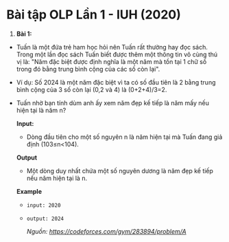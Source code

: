 # Bài tập OLP Lần 1 - IUH (2020)

1. **Bài 1:**   
- Tuấn là một đứa trẻ ham học hỏi nên Tuấn rất thường hay đọc sách. Trong một lần đọc sách Tuấn biết được thêm một thông tin vô cùng thú vị là: "Năm đặc biệt được định nghĩa là một năm mà tồn tại 1 chữ số trong đó bằng trung bình cộng của các số còn lại".  
- Ví dụ: Số 2024 là một năm đặc biệt vì ta có số đầu tiên là 2 bằng trung bình cộng của 3 số còn lại (0,2 và 4) là (0+2+4)/3=2.  
- Tuấn nhờ bạn tính dùm anh ấy xem năm đẹp kế tiếp là năm mấy nếu hiện tại là năm n?  

  **Input:**
  - Dòng đầu tiên cho một số nguyên n là năm hiện tại mà Tuấn đang giả định (103≤n<104).

  **Output**  
  - Một dòng duy nhất chứa một số nguyên dương là năm đẹp kế tiếp nếu năm hiện tại là n.

  **Example**  
    - `input: 2020`  
    - `output: 2024`

        _Nguồn: https://codeforces.com/gym/283894/problem/A_
